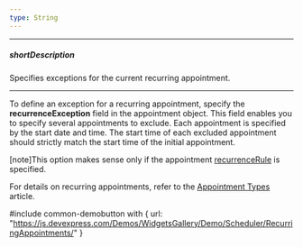 ```yaml
---
type: String
---
```

---
##### shortDescription
Specifies exceptions for the current recurring appointment.

---
To define an exception for a recurring appointment, specify the **recurrenceException** field in the appointment object. This field enables you to specify several appointments to exclude. Each appointment is specified by the start date and time. The start time of each excluded appointment should strictly match the start time of the initial appointment.

[note]This option makes sense only if the appointment [recurrenceRule](/api-reference/10%20UI%20Widgets/dxScheduler/5%20Default%20Appointment%20Template/recurrenceRule.md '{basewidgetpath}/Default_Appointment_Template/#recurrenceRule') is specified.

For details on recurring appointments, refer to the [Appointment Types](/concepts/05%20Widgets/Scheduler/030%20Appointments/015%20Appointment%20Types/030%20Recurring%20Appointments.md '/Documentation/Guide/Widgets/Scheduler/Appointments/Appointment_Types/#Recurring_Appointments') article.

#include common-demobutton with {
    url: "https://js.devexpress.com/Demos/WidgetsGallery/Demo/Scheduler/RecurringAppointments/"
}